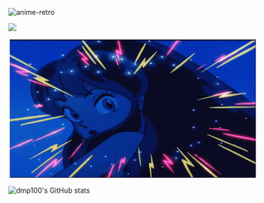 


![anime-retro](https://user-images.githubusercontent.com/107687577/226801966-d6e476d3-569d-4b53-b052-4be67151443a.gif)


<img src="https://user-images.githubusercontent.com/107687577/226801966-d6e476d3-569d-4b53-b052-4be67151443a.gif">



<p align="center">
  <a href="https://user-images.githubusercontent.com/107687577/226801966-d6e476d3-569d-4b53-b052-4be67151443a.gif"><img src="anime-retro.gif" alt="lum"></a>
</p>















<!--
**dmp100/dmp100** is a ✨ _special_ ✨ repository because its `README.md` (this file) appears on your GitHub profile.

Here are some ideas to get you started:

- 🔭 I’m currently working on ...
- 🌱 I’m currently learning ...
- 👯 I’m looking to collaborate on ...
- 🤔 I’m looking for help with ...
- 💬 Ask me about ...
- 📫 How to reach me: ...
- 😄 Pronouns: ...
- ⚡ Fun fact: ...
-->
![dmp100's GitHub stats](https://github-readme-stats.vercel.app/api?username=dmp100&show_icons=true&theme=radical)
